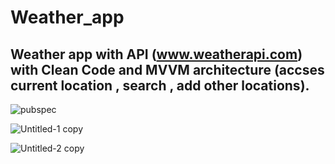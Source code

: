 # Weather_app

## Weather app with API (www.weatherapi.com) with Clean Code and MVVM architecture (accses current location , search , add other locations).


![pubspec](https://user-images.githubusercontent.com/64233832/190938490-80e12be4-23ae-4aa1-906d-f0542b4eca77.JPG)


![Untitled-1 copy](https://user-images.githubusercontent.com/64233832/190938494-9ede5022-0c46-4bbf-a988-8221aa6dead3.jpg)

![Untitled-2 copy](https://user-images.githubusercontent.com/64233832/190938503-ca21c7fd-3726-458c-acf1-12bf449574d7.jpg)

